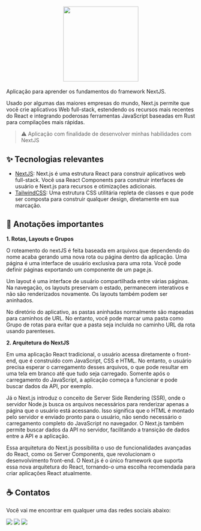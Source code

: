 <h4 align="center">
  <img width="200" src="https://upload.wikimedia.org/wikipedia/commons/thumb/8/8e/Nextjs-logo.svg/2560px-Nextjs-logo.svg.png" />
</h4>

Aplicação para aprender os fundamentos do framework NextJS.

Usado por algumas das maiores empresas do mundo, Next.js permite que você crie aplicativos Web full-stack, estendendo os recursos mais recentes do React e integrando poderosas ferramentas JavaScript baseadas em Rust para compilações mais rápidas.

> ⚠️ Aplicação com finalidade de desenvolver minhas habilidades com NextJS

## ✨ Tecnologias relevantes

- [NextJS](https://nextjs.org/): Next.js é uma estrutura React para construir aplicativos web full-stack. Você usa React Components para construir interfaces de usuário e Next.js para recursos e otimizações adicionais.
- [TailwindCSS](https://tailwindcss.com/): Uma estrutura CSS utilitária repleta de classes e que pode ser composta para construir qualquer design, diretamente em sua marcação.

## 📃 Anotações importantes

**1. Rotas, Layouts e Grupos**

O roteamento do nextJS é feita baseada em arquivos que dependendo do nome acaba gerando uma nova rota ou página dentro da aplicação.
Uma página é uma interface de usuário exclusiva para uma rota. Você pode definir páginas exportando um componente de um page.js.

Um layout é uma interface de usuário compartilhada entre várias páginas. Na navegação, os layouts preservam o estado, permanecem interativos e não são renderizados novamente. Os layouts também podem ser aninhados.

No diretório do aplicativo, as pastas aninhadas normalmente são mapeadas para caminhos de URL. No entanto, você pode marcar uma pasta como Grupo de rotas para evitar que a pasta seja incluída no caminho URL da rota usando parenteses.

**2. Arquitetura do NextJS**

Em uma aplicação React tradicional, o usuário acessa diretamente o front-end, que é construído com JavaScript, CSS e HTML. No entanto, o usuário precisa esperar o carregamento desses arquivos, o que pode resultar em uma tela em branco até que tudo seja carregado. Somente após o carregamento do JavaScript, a aplicação começa a funcionar e pode buscar dados da API, por exemplo.

Já o Next.js introduz o conceito de Server Side Rendering (SSR), onde o servidor Node.js busca os arquivos necessários para renderizar apenas a página que o usuário está acessando. Isso significa que o HTML é montado pelo servidor e enviado pronto para o usuário, não sendo necessário o carregamento completo do JavaScript no navegador. O Next.js também permite buscar dados da API no servidor, facilitando a transição de dados entre a API e a aplicação.

Essa arquitetura do Next.js possibilita o uso de funcionalidades avançadas do React, como os Server Components, que revolucionam o desenvolvimento front-end. O Next.js é o único framework que suporta essa nova arquitetura do React, tornando-o uma escolha recomendada para criar aplicações React atualmente.

## ☕ Contatos

Você vai me encontrar em qualquer uma das redes sociais abaixo:

<a href = "mailto: leo.azannielttt@gmail.com"><img src="https://img.shields.io/badge/-Gmail-%23EA4335?style=for-the-badge&logo=gmail&logoColor=white" target="_blank" margin-right="10px"></a>
<a href="https://www.linkedin.com/in/leandroazanniel/" target="_blank"><img src="https://img.shields.io/badge/-LinkedIn-%230077B5?style=for-the-badge&logo=linkedin&logoColor=white" target="_blank"></a>
<a href="https://api.whatsapp.com/send?phone=5592985406269" target="_blank"><img src="https://img.shields.io/badge/-WhatsApp-%25D366?style=for-the-badge&logo=whatsapp&logoColor=white" target="_blank"></a>